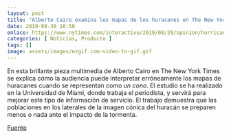 ```yaml
---
layout: post
title: "Alberto Cairo examina los mapas de los huracanes en The New York Times"
date: 2019-08-30 10:50
enlace: https://www.nytimes.com/interactive/2019/08/29/opinion/hurricane-dorian-forecast-map.html
categories: [ Noticias, Producto ]
tags: []
image: assets/images/ezgif.com-video-to-gif.gif
---
```

En esta brillante pieza multimedia de Alberto Cairo en The New York Times se explica cómo la audiencia puede interpretar erróneamente los mapas de huracanes cuando se representan como _un cono_. El estudio se ha realizado en la Universidad de Miami, donde trabaja el periodista, y servirá para mejorar este tipo de información de servicio. El trabajo demuestra que las poblaciones en los laterales de la imagen cónica del huracán se preparen menos o nada ante el impacto de la tormenta.

[Fuente](https://www.nytimes.com/interactive/2019/08/29/opinion/hurricane-dorian-forecast-map.html)

